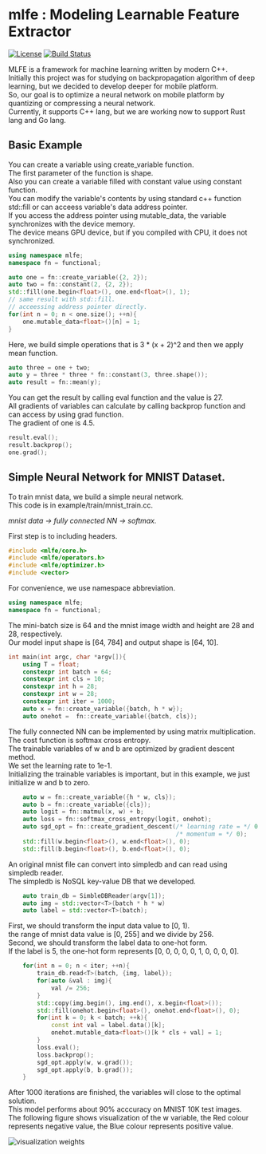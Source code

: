 
# mlfe : Modeling Learnable Feature Extractor  
[![License](https://img.shields.io/github/license/mashape/apistatus.svg)](https://opensource.org/licenses/MIT)
[![Build Status](https://travis-ci.org/shi510/mlfe.svg?branch=master)](https://travis-ci.org/shi510/mlfe)  

MLFE is a framework for machine learning written by modern C++.  
Initially this project was for studying on backpropagation algorithm of deep learning, but we decided to develop deeper for mobile platform.  
So, our goal is to optimize a neural network on mobile platform by quantizing or compressing a neural network.  
Currently, it supports C++ lang, but we are working now to support Rust lang and Go lang.  

## Basic Example
You can create a variable using create_variable function.  
The first parameter of the function is shape.  
Also you can create a variable filled with constant value using constant function.  
You can modify the variable's contents by using standard c++ function std::fill or can acceess variable's data address pointer.  
If you access the address pointer using mutable_data, the variable synchronizes with the device memory.  
The device means GPU device, but if you compiled with CPU, it does not synchronized.  

```c++
using namespace mlfe;
namespace fn = functional;

auto one = fn::create_variable({2, 2});
auto two = fn::constant(2, {2, 2});
std::fill(one.begin<float>(), one.end<float>(), 1);
// same result with std::fill.
// acceessing address pointer directly.
for(int n = 0; n < one.size(); ++n){
    one.mutable_data<float>()[n] = 1;
}
```
Here, we build simple operations that is 3 * (x + 2)^2 and then we apply mean function.  
```c++
auto three = one + two;
auto y = three * three * fn::constant(3, three.shape());
auto result = fn::mean(y);
```

You can get the result by calling eval function and the value is 27.  
All gradients of variables can calculate by calling backprop function and can access by using grad function.  
The gradient of one is 4.5.  
```c++
result.eval();
result.backprop();
one.grad();
```

## Simple Neural Network for MNIST Dataset.

To train mnist data, we build a simple neural network.  
This code is in example/train/mnist_train.cc.

*mnist data -> fully connected NN -> softmax.*

First step is to including headers.
```c++
#include <mlfe/core.h>
#include <mlfe/operators.h>
#include <mlfe/optimizer.h>
#include <vector>
```
For convenience, we use namespace abbreviation.
```c++
using namespace mlfe;
namespace fn = functional;
```

The mini-batch size is 64 and the mnist image width and height are 28 and 28, respectively.  
Our model input shape is [64, 784] and output shape is [64, 10].  
```c++
int main(int argc, char *argv[]){
    using T = float;
    constexpr int batch = 64;
    constexpr int cls = 10;
    constexpr int h = 28;
    constexpr int w = 28;
    constexpr int iter = 1000;
    auto x = fn::create_variable({batch, h * w});
    auto onehot =  fn::create_variable({batch, cls});
```
The fully connected NN can be implemented by using matrix multiplication.  
The cost function is softmax cross entropy.  
The trainable variables of w and b are optimized by gradient descent method.  
We set the learning rate to 1e-1.  
Initializing the trainable variables is important, but in this example, we just initialize w and b to zero.  
```c++
    auto w = fn::create_variable({h * w, cls});
    auto b = fn::create_variable({cls});
    auto logit = fn::matmul(x, w) + b;
    auto loss = fn::softmax_cross_entropy(logit, onehot);
    auto sgd_opt = fn::create_gradient_descent(/* learning rate = */ 0.1,
                                               /* momentum = */ 0);
    std::fill(w.begin<float>(), w.end<float>(), 0);
    std::fill(b.begin<float>(), b.end<float>(), 0);
```

An original mnist file can convert into simpledb and can read using simpledb reader.  
The simpledb is NoSQL key-value DB that we developed.
```c++
    auto train_db = SimbleDBReader(argv[1]);
    auto img = std::vector<T>(batch * h * w)
    auto label = std::vector<T>(batch);
```

First, we should transform the input data value to [0, 1).  
the range of mnist data value is [0, 255] and we divide by 256.  
Second, we should transform the label data to one-hot form.  
If the label is 5, the one-hot form represents [0, 0, 0, 0, 0, 1, 0, 0, 0, 0].  
```c++
    for(int n = 0; n < iter; ++n){
        train_db.read<T>(batch, {img, label});
        for(auto &val : img){
            val /= 256;
        }
        std::copy(img.begin(), img.end(), x.begin<float>());
        std::fill(onehot.begin<float>(), onehot.end<float>(), 0);
        for(int k = 0; k < batch; ++k){
            const int val = label.data()[k];
            onehot.mutable_data<float>()[k * cls + val] = 1;
        }
        loss.eval();
        loss.backprop();
        sgd_opt.apply(w, w.grad());
        sgd_opt.apply(b, b.grad());
    }
```
After 1000 iterations are finished, the variables will close to the optimal solution.  
This model performs about 90% acccuracy on MNIST 10K test images.  
The following figure shows visualization of the w variable, the Red colour represents negative value, the Blue colour represents positive value.

![visualization weights](http://artoa.hanbat.ac.kr/simple_mnist_weights.jpg)
